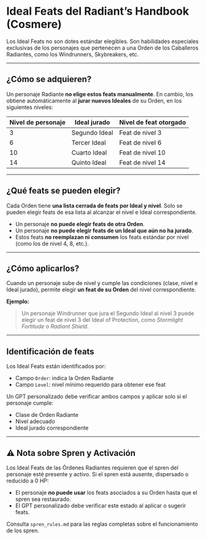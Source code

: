 # Ideal Feats del Radiant’s Handbook (Cosmere)

Los Ideal Feats no son dotes estándar elegibles. Son habilidades especiales exclusivas de los personajes que pertenecen a una Orden de los Caballeros Radiantes, como los Windrunners, Skybreakers, etc.

---

## ¿Cómo se adquieren?

Un personaje Radiante **no elige estos feats manualmente**. En cambio, los obtiene automáticamente al **jurar nuevos Ideales** de su Orden, en los siguientes niveles:

| Nivel de personaje | Ideal jurado   | Nivel de feat otorgado |
|--------------------|----------------|-------------------------|
| 3                  | Segundo Ideal  | Feat de nivel 3         |
| 6                  | Tercer Ideal   | Feat de nivel 6         |
| 10                 | Cuarto Ideal   | Feat de nivel 10        |
| 14                 | Quinto Ideal   | Feat de nivel 14        |

---

## ¿Qué feats se pueden elegir?

Cada Orden tiene **una lista cerrada de feats por Ideal y nivel**. Solo se pueden elegir feats de esa lista al alcanzar el nivel e Ideal correspondiente.

- Un personaje **no puede elegir feats de otra Orden**.
- Un personaje **no puede elegir feats de un Ideal que aún no ha jurado**.
- Estos feats **no reemplazan ni consumen** los feats estándar por nivel (como los de nivel 4, 8, etc.).

---

## ¿Cómo aplicarlos?

Cuando un personaje sube de nivel y cumple las condiciones (clase, nivel e Ideal jurado), permite elegir **un feat de su Orden** del nivel correspondiente.

**Ejemplo:**
> Un personaje Windrunner que jura el Segundo Ideal al nivel 3 puede elegir un feat de nivel 3 del Ideal of Protection, como *Stormlight Fortitude* o *Radiant Shield*.

---

## Identificación de feats

Los Ideal Feats están identificados por:
- Campo `Order`: indica la Orden Radiante
- Campo `Level`: nivel mínimo requerido para obtener ese feat

Un GPT personalizado debe verificar ambos campos y aplicar solo si el personaje cumple:
- Clase de Orden Radiante
- Nivel adecuado
- Ideal jurado correspondiente

---

## ⚠️ Nota sobre Spren y Activación

Los Ideal Feats de las Órdenes Radiantes requieren que el spren del personaje esté presente y activo. Si el spren está ausente, dispersado o reducido a 0 HP:

- El personaje **no puede usar** los feats asociados a su Orden hasta que el spren sea restaurado.
- El GPT personalizado debe verificar este estado al aplicar o sugerir feats.

Consulta `spren_rules.md` para las reglas completas sobre el funcionamiento de los spren.